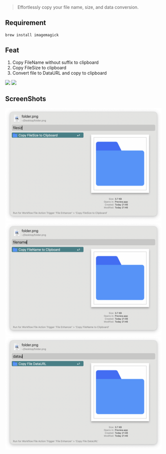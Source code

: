 > Effortlessly copy your file name, size, and data conversion.


## Requirement

```
brew install imagemagick

```

## Feat

1. Copy FileName without suffix to clipboard
2. Copy FileSize to clipboard
3. Convert file to DataURL and copy to clipboard



[![](https://img.shields.io/badge/version-v1.6-green?style=for-the-badge)](https://img.shields.io/badge/version-v1.6-green?style=for-the-badge)
[![](https://img.shields.io/badge/download-click-blue?style=for-the-badge)](https://github.com/alanhe421/alfred-workflows/raw/master/file-enhancer/File%20Enhancer.alfredworkflow)




<!-- more -->

## ScreenShots

![screenshot1.png](screenshots/screenshot1.png)
![screenshot1.png](screenshots/screenshot2.png)
![screenshot1.png](screenshots/screenshot3.png)
